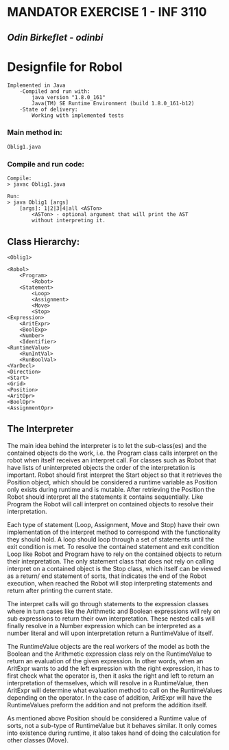 MANDATOR EXERCISE 1 - INF 3110
==============================
_Odin Birkeflet - odinbi_
---

# Designfile for Robol

    Implemented in Java
        -Compiled and run with:
            java version "1.8.0_161"
            Java(TM) SE Runtime Environment (build 1.8.0_161-b12)
        -State of delivery:
            Working with implemented tests


### Main method in:

    Oblig1.java


### Compile and run code:

    Compile:
    > javac Oblig1.java

    Run:
    > java Oblig1 [args]
        [args]: 1|2|3|4|all <ASTon>
            <ASTon> - optional argument that will print the AST
            without interpreting it.

## Class Hierarchy:

    <Oblig1>

    <Robol>
        <Program>
            <Robot>
        <Statement>
            <Loop>
            <Assignment>
            <Move>
            <Stop>
    <Expression>
        <AritExpr>
        <BoolExp>
        <Number>
        <Identifier>
    <RuntimeValue>
        <RunIntVal>
        <RunBoolVal>
    <VarDecl>
    <Direction>
    <Start>
    <Grid>
    <Position>
    <AritOpr>
    <BoolOpr>
    <AssignmentOpr>


## The Interpreter

The main idea behind the interpreter is to let the sub-class(es) and the contained
objects do the work, i.e. the Program class calls interpret on the robot when
itself receives an interpret call. For classes such as Robot that have lists of
uninterpreted objects the order of the interpretation is important. Robot should
first interpret the Start object so that it retrieves the Position object, which
should be considered a runtime variable as Position only exists during runtime
and is mutable. After retrieving the Position the Robot should interpret all the
statements it contains sequentially. Like Program the Robot will call interpret
on contained objects to resolve their interpretation.

Each type of statement (Loop, Assignment, Move and Stop) have their own
implementation of the interpret method to correspond with the functionality they
should hold. A loop should loop through a set of statements until the exit
condition is met. To resolve the contained statement and exit condition Loop
like Robot and Program have to rely on the contained objects to return their
interpretation. The only statement class that does not rely on calling interpret
on a contained object is the Stop class, which itself can be viewed as a return/
end statement of sorts, that indicates the end of the Robot execution, when
reached the Robot will stop interpreting statements and return after printing
the current state.

The interpret calls will go through statements to the expression classes where
in turn cases like the Arithmetic and Boolean expressions will rely on sub
expressions to return their own interpretation. These nested calls will finally
resolve in a Number expression which can be interpreted as a number literal and
will upon interpretation return a RuntimeValue of itself.

The RuntimeValue objects are the real workers of the model as both the Boolean
and the Arithmetic expression class rely on the RuntimeValue to return an
evaluation of the given expression. In other words, when an AritExpr wants to
add the left expression with the right expression, it has to first check what
the operator is, then it asks the right and left to return an interpretation of
themselves, which will resolve in a RuntimeValue, then AritExpr will determine
what evaluation method to call on the RuntimeValues depending on the operator.
In the case of addition, AritExpr will have the RuntimeValues preform the
addition and not preform the addition itself.

As mentioned above Position should be considered a Runtime value of sorts,
not a sub-type of RuntimeValue but it behaves similar. It only comes into
existence during runtime, it also takes hand of doing the calculation for other
classes (Move).
